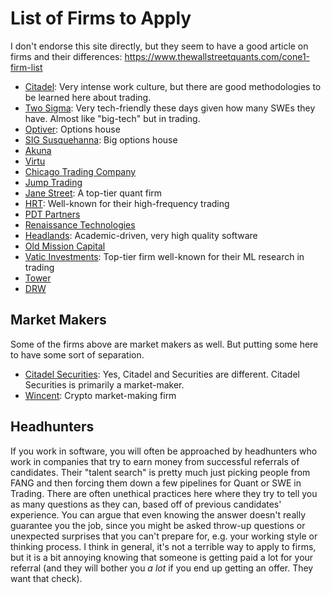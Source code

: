 # List of Firms to Apply

I don't endorse this site directly, but they seem to have a good article on firms and their differences: https://www.thewallstreetquants.com/cone1-firm-list

- [Citadel](https://www.citadel.com/careers/open-positions/): Very intense work culture, but there are good methodologies to be learned here about trading.
- [Two Sigma](https://www.twosigma.com/careers/): Very tech-friendly these days given how many SWEs they have. Almost like "big-tech" but in trading.
- [Optiver](https://www.optiver.com/working-at-optiver/career-opportunities/): Options house
- [SIG Susquehanna](https://careers.sig.com/): Big options house
- [Akuna](https://akunacapital.com/careers)
- [Virtu](https://www.virtu.com/careers/)
- [Chicago Trading Company](https://www.chicagotrading.com/search#search-results)
- [Jump Trading](https://www.jumptrading.com/careers/)
- [Jane Street](https://www.janestreet.com/join-jane-street/overview/): A top-tier quant firm
- [HRT](https://www.hudsonrivertrading.com/careers/): Well-known for their high-frequency trading
- [PDT Partners](https://pdtpartners.com/careers)
- [Renaissance Technologies](https://www.rentec.com/Careers.action)
- [Headlands](http://www.headlandstech.com/): Academic-driven, very high quality software
- [Old Mission Capital](https://www.oldmissioncapital.com/)
- [Vatic Investments](http://www.vaticinvestments.com/careers/): Top-tier firm well-known for their ML research in trading
- [Tower](https://www.tower-research.com/open-positions)
- [DRW](https://drw.com/work-at-drw/listings)

## Market Makers

Some of the firms above are market makers as well. But putting some here to have some sort of separation.

- [Citadel Securities](https://www.citadelsecurities.com/careers/open-opportunities/): Yes, Citadel and Securities are different. Citadel Securities is primarily a market-maker.
- [Wincent](https://www.wincent.com/careers): Crypto market-making firm

## Headhunters

If you work in software, you will often be approached by headhunters who work in companies that try to earn money from successful referrals of candidates.
Their "talent search" is pretty much just picking people from FANG and then forcing them down a few pipelines for Quant or SWE in Trading.
There are often unethical practices here where they try to tell you as many questions as they can, based off of previous candidates' experience.
You can argue that even knowing the answer doesn't really guarantee you the job, since you might be asked throw-up questions or unexpected surprises that you can't prepare for, e.g. your working style or thinking process.
I think in general, it's not a terrible way to apply to firms, but it is a bit annoying knowing that someone is getting paid a lot for your referral (and they will bother you _a lot_ if you end up getting an offer. They want that check).

